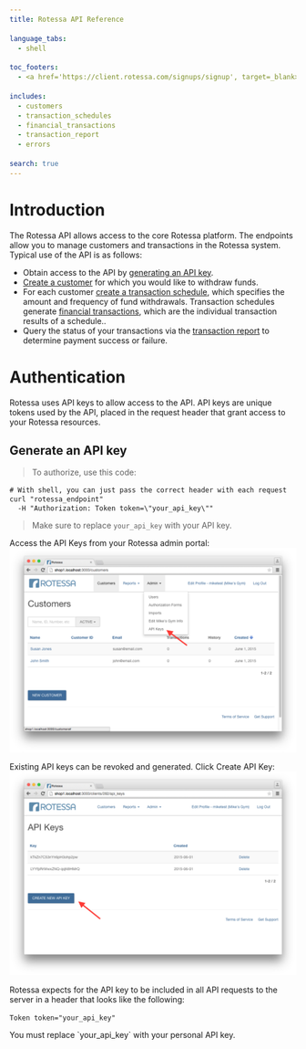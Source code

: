 ```yaml
---
title: Rotessa API Reference

language_tabs:
  - shell

toc_footers:
  - <a href='https://client.rotessa.com/signups/signup', target=_blank>Sign Up to acquire a developer key.</a>

includes:
  - customers
  - transaction_schedules
  - financial_transactions
  - transaction_report
  - errors

search: true
---
```


# Introduction

The Rotessa API allows access to the core Rotessa platform. The endpoints allow you to manage customers and transactions in the Rotessa system. Typical use of the API is as follows:

- Obtain access to the API by <a href="#generate-an-api-key">generating an API key</a>.
- <a href="#create-a-customer">Create a customer</a> for which you would like to withdraw funds.
- For each customer <a href="#create-a-transaction-schedule">create a transaction schedule</a>, which specifies the amount and frequency of fund withdrawals. Transaction schedules generate <a href="#financial-transactions">financial transactions</a>, which are the individual transaction results of a schedule..
- Query the status of your transactions via the <a href="#show-transaction-report">transaction report</a> to determine payment success or failure.

# Authentication

Rotessa uses API keys to allow access to the API. API keys are unique tokens used by the API, placed in the request header that grant access to your Rotessa resources.

## Generate an API key

> To authorize, use this code:


```shell
# With shell, you can just pass the correct header with each request
curl "rotessa_endpoint"
  -H "Authorization: Token token=\"your_api_key\""
```

> Make sure to replace `your_api_key` with your API key.


Access the API Keys from your Rotessa admin portal:
<a href=images/api_keys_1.png>
  <img src="images/api_keys_1.png" alt="Screenshot of Example Documentation created with Slate">
</a>

Existing API keys can be revoked and generated. Click Create API Key:
<a href=images/api_keys_2.png>
  <img src="images/api_keys_2.png" alt="Screenshot of Example Documentation created with Slate">
</a>

Rotessa expects for the API key to be included in all API requests to the server in a header that looks like the following:

`Token token="your_api_key"`

<aside class="notice">
You must replace `your_api_key` with your personal API key.
</aside>
